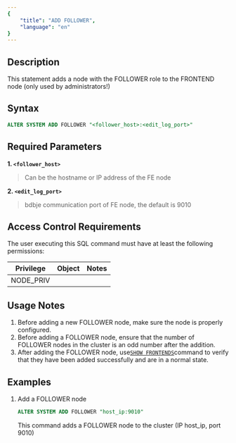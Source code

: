 ```yaml
---
{
    "title": "ADD FOLLOWER",
    "language": "en"
}
---
```


## Description

This statement adds a node with the FOLLOWER role to the FRONTEND node (only used by administrators!)

## Syntax

```sql
ALTER SYSTEM ADD FOLLOWER "<follower_host>:<edit_log_port>"
```

## Required Parameters

**1. `<follower_host>`**

> Can be the hostname or IP address of the FE node

**2. `<edit_log_port>`**

> bdbje communication port of FE node, the default is 9010

## Access Control Requirements

The user executing this SQL command must have at least the following permissions:

| Privilege | Object | Notes |
|-----------|----|-------|
| NODE_PRIV |    |       |

## Usage Notes

1. Before adding a new FOLLOWER node, make sure the node is properly configured.
2. Before adding a FOLLOWER node, ensure that the number of FOLLOWER nodes in the cluster is an odd number after the addition.
3. After adding the FOLLOWER node, use[`SHOW FRONTENDS`](./SHOW-FRONTENDS.md)command to verify that they have been added successfully and are in a normal state.

## Examples

1. Add a FOLLOWER node

   ```sql
   ALTER SYSTEM ADD FOLLOWER "host_ip:9010"
   ```
   This command adds a FOLLOWER node to the cluster (IP host_ip, port 9010)
